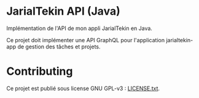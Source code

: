# JarialTekin API (Java)

Implémentation de l'API de mon appli JarialTekin en Java.

Ce projet doit implémenter une API GraphQL pour l'application jarialtekin-app de gestion des tâches et projets.

# Contributing

Ce projet est publié sous license GNU GPL-v3  : [LICENSE.txt](./LICENSE.txt).

